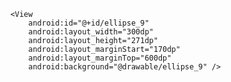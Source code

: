  <FrameLayout
        android:layout_width="wrap_content"
        android:layout_height="wrap_content">
   
 <View
        android:id="@+id/ellipse_6"
        android:layout_width="192dp"
        android:layout_height="189dp"
        android:layout_marginStart="280dp"
        android:layout_marginTop="500dp"
        android:background="@drawable/ellipse_6" />

        <View
            android:id="@+id/ellipse_9"
            android:layout_width="300dp"
            android:layout_height="271dp"
            android:layout_marginStart="170dp"
            android:layout_marginTop="600dp"
            android:background="@drawable/ellipse_9" />
   
</FrameLayout>